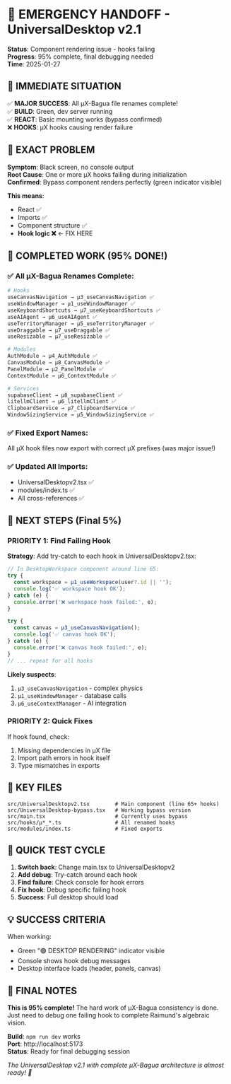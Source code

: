 # 🚨 EMERGENCY HANDOFF - UniversalDesktop v2.1

**Status**: Component rendering issue - hooks failing  
**Progress**: 95% complete, final debugging needed  
**Time**: 2025-01-27

## 🎯 IMMEDIATE SITUATION

✅ **MAJOR SUCCESS**: All μX-Bagua file renames complete!  
✅ **BUILD**: Green, dev server running  
✅ **REACT**: Basic mounting works (bypass confirmed)  
❌ **HOOKS**: μX hooks causing render failure

## 🔧 EXACT PROBLEM

**Symptom**: Black screen, no console output  
**Root Cause**: One or more μX hooks failing during initialization  
**Confirmed**: Bypass component renders perfectly (green indicator visible)

**This means**: 
- React ✅
- Imports ✅  
- Component structure ✅
- **Hook logic ❌** ← FIX HERE

## 🚀 COMPLETED WORK (95% DONE!)

### ✅ All μX-Bagua Renames Complete:
```bash
# Hooks
useCanvasNavigation → μ3_useCanvasNavigation ✅
useWindowManager → μ1_useWindowManager ✅  
useKeyboardShortcuts → μ7_useKeyboardShortcuts ✅
useAIAgent → μ6_useAIAgent ✅
useTerritoryManager → μ5_useTerritoryManager ✅
useDraggable → μ7_useDraggable ✅
useResizable → μ7_useResizable ✅

# Modules  
AuthModule → μ4_AuthModule ✅
CanvasModule → μ8_CanvasModule ✅
PanelModule → μ2_PanelModule ✅
ContextModule → μ6_ContextModule ✅

# Services
supabaseClient → μ8_supabaseClient ✅
litellmClient → μ6_litellmClient ✅
ClipboardService → μ7_ClipboardService ✅
WindowSizingService → μ5_WindowSizingService ✅
```

### ✅ Fixed Export Names:
All μX hook files now export with correct μX prefixes (was major issue!)

### ✅ Updated All Imports:
- UniversalDesktopv2.tsx ✅
- modules/index.ts ✅  
- All cross-references ✅

## 🎯 NEXT STEPS (Final 5%)

### **PRIORITY 1: Find Failing Hook**

**Strategy**: Add try-catch to each hook in UniversalDesktopv2.tsx:

```typescript
// In DesktopWorkspace component around line 65:
try {
  const workspace = µ1_useWorkspace(user?.id || '');
  console.log('✅ workspace hook OK');
} catch (e) {
  console.error('❌ workspace hook failed:', e);
}

try {
  const canvas = μ3_useCanvasNavigation(); 
  console.log('✅ canvas hook OK');
} catch (e) {
  console.error('❌ canvas hook failed:', e);
}
// ... repeat for all hooks
```

**Likely suspects**:
1. `μ3_useCanvasNavigation` - complex physics
2. `μ1_useWindowManager` - database calls
3. `μ6_useContextManager` - AI integration

### **PRIORITY 2: Quick Fixes**

If hook found, check:
1. Missing dependencies in μX file
2. Import path errors in hook itself  
3. Type mismatches in exports

## 📁 KEY FILES

```
src/UniversalDesktopv2.tsx        # Main component (line 65+ hooks)
src/UniversalDesktop-bypass.tsx   # Working bypass version  
src/main.tsx                      # Currently uses bypass
src/hooks/μ*_*.ts                 # All renamed hooks
src/modules/index.ts              # Fixed exports
```

## 🔄 QUICK TEST CYCLE

1. **Switch back**: Change main.tsx to UniversalDesktopv2
2. **Add debug**: Try-catch around each hook
3. **Find failure**: Check console for hook errors  
4. **Fix hook**: Debug specific failing hook
5. **Success**: Full desktop should load

## 💡 SUCCESS CRITERIA

When working:
- Green "🟢 DESKTOP RENDERING" indicator visible
- Console shows hook debug messages  
- Desktop interface loads (header, panels, canvas)

## 🌟 FINAL NOTES

**This is 95% complete!** The hard work of μX-Bagua consistency is done. Just need to debug one failing hook to complete Raimund's algebraic vision.

**Build**: `npm run dev` works  
**Port**: http://localhost:5173  
**Status**: Ready for final debugging session

*The UniversalDesktop v2.1 with complete μX-Bagua architecture is almost ready! 🌌*